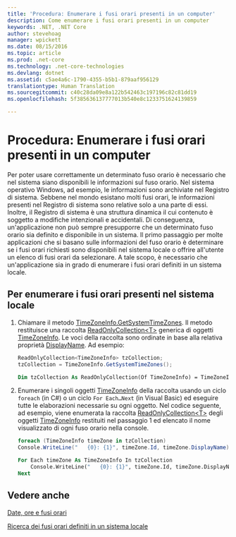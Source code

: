 ```yaml
---
title: 'Procedura: Enumerare i fusi orari presenti in un computer'
description: Come enumerare i fusi orari presenti in un computer
keywords: .NET, .NET Core
author: stevehoag
manager: wpickett
ms.date: 08/15/2016
ms.topic: article
ms.prod: .net-core
ms.technology: .net-core-technologies
ms.devlang: dotnet
ms.assetid: c5ae4a6c-1790-4355-b5b1-879aaf956129
translationtype: Human Translation
ms.sourcegitcommit: c40c28da09e8a122b542463c197196c82c81dd19
ms.openlocfilehash: 5f385636137777013b540e8c1233751624139859

---
```


# <a name="how-to-enumerate-time-zones-present-on-a-computer"></a>Procedura: Enumerare i fusi orari presenti in un computer

Per poter usare correttamente un determinato fuso orario è necessario che nel sistema siano disponibili le informazioni sul fuso orario. Nel sistema operativo Windows, ad esempio, le informazioni sono archiviate nel Registro di sistema. Sebbene nel mondo esistano molti fusi orari, le informazioni presenti nel Registro di sistema sono relative solo a una parte di essi. Inoltre, il Registro di sistema è una struttura dinamica il cui contenuto è soggetto a modifiche intenzionali e accidentali. Di conseguenza, un'applicazione non può sempre presupporre che un determinato fuso orario sia definito e disponibile in un sistema. Il primo passaggio per molte applicazioni che si basano sulle informazioni del fuso orario è determinare se i fusi orari richiesti sono disponibili nel sistema locale o offrire all'utente un elenco di fusi orari da selezionare. A tale scopo, è necessario che un'applicazione sia in grado di enumerare i fusi orari definiti in un sistema locale. 

## <a name="to-enumerate-the-time-zones-present-on-the-local-system"></a>Per enumerare i fusi orari presenti nel sistema locale

1. Chiamare il metodo [TimeZoneInfo.GetSystemTimeZones](xref:System.TimeZoneInfo.GetSystemTimeZones). Il metodo restituisce una raccolta [ReadOnlyCollection&lt;T&gt;](xref:System.Collections.ObjectModel.ReadOnlyCollection%601) generica di oggetti [TimeZoneInfo](xref:System.TimeZoneInfo). Le voci della raccolta sono ordinate in base alla relativa proprietà [DisplayName](xref:System.TimeZoneInfo.DisplayName). Ad esempio:

    ```csharp
    ReadOnlyCollection<TimeZoneInfo> tzCollection;
    tzCollection = TimeZoneInfo.GetSystemTimeZones();
    ```

    ```vb
    Dim tzCollection As ReadOnlyCollection(Of TimeZoneInfo) = TimeZoneInfo.GetSystemTimeZones
    ```

2. Enumerare i singoli oggetti [TimeZoneInfo](xref:System.TimeZoneInfo) della raccolta usando un ciclo `foreach` (in C#) o un ciclo `For Each…Next` (in Visual Basic) ed eseguire tutte le elaborazioni necessarie su ogni oggetto. Nel codice seguente, ad esempio, viene enumerata la raccolta [ReadOnlyCollection&lt;T&gt;](xref:System.Collections.ObjectModel.ReadOnlyCollection%601) degli oggetti [TimeZoneInfo](xref:System.TimeZoneInfo) restituiti nel passaggio 1 ed elencato il nome visualizzato di ogni fuso orario nella console.

    ```csharp
    foreach (TimeZoneInfo timeZone in tzCollection)
    Console.WriteLine("   {0}: {1}", timeZone.Id, timeZone.DisplayName);
    ```

    ```vb
    For Each timeZone As TimeZoneInfo In tzCollection
        Console.WriteLine("   {0}: {1}", timeZone.Id, timeZone.DisplayName)
    Next
    ```

## <a name="see-also"></a>Vedere anche

[Date, ore e fusi orari](index.md)

[Ricerca dei fusi orari definiti in un sistema locale](finding-the-time-zones-on-local-system.md)




<!--HONumber=Nov16_HO3-->


